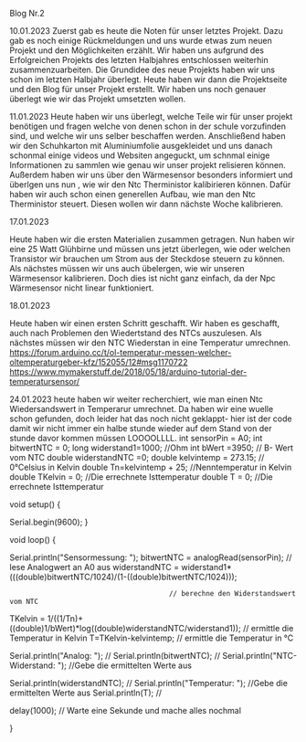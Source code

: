 Blog Nr.2 


10.01.2023 
Zuerst gab es heute die Noten für unser letztes Projekt. Dazu gab es noch einige Rückmeldungen und uns wurde etwas zum neuen Projekt und den Möglichkeiten erzählt. Wir haben uns aufgrund des Erfolgreichen Projekts des letzten Halbjahres entschlossen weiterhin zusammenzuarbeiten. Die Grundidee des neue Projekts haben wir uns schon im letzten Halbjahr überlegt. Heute haben wir dann die Projektseite und den Blog für unser Projekt erstellt. Wir haben uns noch genauer überlegt wie wir das Projekt umsetzten wollen.

11.01.2023 
Heute haben wir uns überlegt, welche Teile wir für unser projekt benötigen und fragen welche von denen schon in der schule vorzufinden sind, und welche wir uns selber beschaffen werden. Anschließend haben wir den Schuhkarton mit Aluminiumfolie ausgekleidet und uns danach schonmal einige videos und Websiten angeguckt, um schnmal einige Informationen zu sammlen wie genau wir unser projekt relisieren können. Außerdem haben wir uns über den Wärmesensor besonders informiert und überlgen uns nun , wie wir den Ntc Therministor kalibirieren können. Dafür haben wir auch schon einen generellen Aufbau, wie man den Ntc Therministor steuert. Diesen wollen wir dann nächste Woche kalibrieren.

17.01.2023

Heute haben wir die ersten Materialien zusammen getragen. Nun haben wir eine 25 Watt Glühbirne und müssen uns jetzt überlegen, wie oder welchen Transistor wir brauchen um Strom aus der Steckdose steuern zu können. Als nächstes müssen wir uns auch übelergen, wie wir unseren Wärmesensor kalibrieren. Doch dies ist nicht ganz einfach, da der Npc Wärmesensor nicht linear funktioniert. 


18.01.2023

Heute haben wir einen ersten Schritt geschafft. Wir haben es geschafft, auch nach Problemen den Wiedertstand des NTCs auszulesen. Als nächstes müssen wir den NTC Wiederstan in eine Temperatur umrechnen.  https://forum.arduino.cc/t/ol-temperatur-messen-welcher-oltemperaturgeber-kfz/152055/12#msg1170722
https://www.mymakerstuff.de/2018/05/18/arduino-tutorial-der-temperatursensor/

24.01.2023
heute haben wir weiter recherchiert, wie man einen Ntc Wiedersandswert in Temperarur umrechnet. Da haben wir eine wuelle schon gefunden, doch leider hat das noch nicht geklappt- hier ist der code damit wir nicht immer ein halbe stunde wieder auf dem Stand von der stunde davor kommen müssen LOOOOLLLL.
int sensorPin = A0;
int bitwertNTC = 0;
long widerstand1=1000;                   //Ohm
int bWert =3950;                           // B- Wert vom NTC
double widerstandNTC =0;
double kelvintemp = 273.15;                // 0°Celsius in Kelvin
double Tn=kelvintemp + 25;                 //Nenntemperatur in Kelvin
double TKelvin = 0;                        //Die errechnete Isttemperatur
double T = 0;                              //Die errechnete Isttemperatur

void setup() {

  Serial.begin(9600);
}

void loop() {
     
  Serial.println("Sensormessung:  ");
  bitwertNTC = analogRead(sensorPin);      // lese Analogwert an A0 aus
  widerstandNTC = widerstand1*(((double)bitwertNTC/1024)/(1-((double)bitwertNTC/1024)));

                                           // berechne den Widerstandswert vom NTC
  TKelvin = 1/((1/Tn)+((double)1/bWert)*log((double)widerstandNTC/widerstand1));
                                           // ermittle die Temperatur in Kelvin
  T=TKelvin-kelvintemp;                    // ermittle die Temperatur in °C

  Serial.println("Analog: ");              //
  Serial.println(bitwertNTC);              //
  Serial.println("NTC- Widerstand: ");     //Gebe die ermittelten Werte aus

  Serial.println(widerstandNTC);           //
  Serial.println("Temperatur: ");          //Gebe die ermittelten Werte aus
  Serial.println(T);                       //
 
delay(1000);                               // Warte eine Sekunde und mache alles nochmal
  
}

